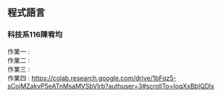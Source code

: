 <h2>程式語言</h2>
<h3>科技系116陳宥均</h3>

作業一 : </br>
作業二 : </br>
作業三 : </br>
作業四 : https://colab.research.google.com/drive/1bFqz5-sCojMZakvP5eATnMsaMVSbVIrb?authuser=3#scrollTo=IoqXxBbIQDlx </br>
